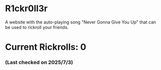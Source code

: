 # R1ckr0ll3r
A website with the auto-playing song "Never Gonna Give You Up" that can be used to rickroll your friends.

# Current Rickrolls: 0
### (Last checked on 2025/7/3)
